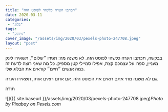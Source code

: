```yaml
---
title: "תכתבו הערה כלשהי לפוסט הזה"
date: 2020-03-11
categories: 
 - "בלוג"
tags: 
 - "פידבק"
cover_image: "/assets/img/2020/03/pexels-photo-247708.jpeg"
layout: "post"
---
```


בבקשה, תכתבו הערה כלשהי לפוסט הזה. לא משנה מה: תגידו ״שלום״, תשאירו לינק מעניין, ספרו על עצמכם קצת, אפילו סמיילי קטן מספיק. כל מה שאני רוצה לדעת זה כמה אנשים ״חיים״ קוראים את הבלוג שלי. 

גם לא משנה מתי אתם רואים את הפוסט הזה. אם אתם רואים אותו, תשאירו הערה.

תודה

![]({{ site.baseurl }}/assets/img/2020/03/pexels-photo-247708.jpeg)*Photo by Pixabay on Pexels.com*
